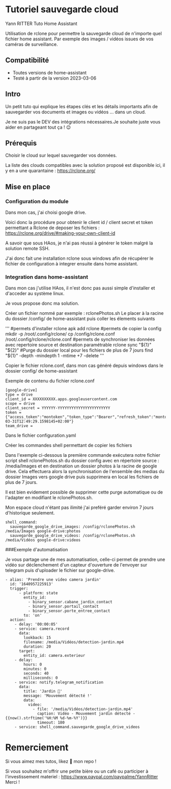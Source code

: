 # Tutoriel sauvegarde cloud
Yann RITTER Tuto Home Assistant 

Utilisation de rclone pour permettre la sauvegarde cloud de n'importe quel fichier home assistant.
Par exemple des images / vidéos issues de vos caméras de surveillance.

## Compatibilité
- Toutes versions de home-assistant
- Testé à partir de la version 2023-03-06

## Intro
Un petit tuto qui explique les étapes clés et les détails importants afin de sauvegarder vos documents et images ou vidéos  ... dans un cloud.

Je ne suis pas le DEV des intégrations nécessaires.Je souhaite juste vous aider en partageant tout ça ! 😉


## Prérequis

Choisir le cloud sur lequel sauvegarder vos données.

La liste des clouds compatibles avec la solution proposé est disponible ici, il y en a une quarantaine : https://rclone.org/


## Mise en place 

### Configuration du module 


Dans mon cas, j'ai choisi google drive.

Voici donc la procédure pour obtenir le client id / client secret et token permettant a Rclone de deposer les fichiers : https://rclone.org/drive/#making-your-own-client-id

A savoir que sous HAos, je n'ai pas réussi à générer le token malgré la solution remote SSH.

J'ai donc fait une installation rclone sous windows afin de récupérer le fichier de configuration à integrer ensuite dans home assistant.

### Integration dans home-assistant 


Dans mon cas j'utilise HAos, il n'est donc pas aussi simple d'installer et d'acceder au système linux.

Je vous propose donc ma solution.

Créer un fichier nommé par exemple : rclonePhotos.sh
Le placer à la racine du dossier /config/ de home-assistant puis coller les élements suivants

'''
#permets d'installer rclone
apk add rclone
#permets de copier la config
mkdir -p /root/.config/rclone/
cp /config/rclone.conf /root/.config/rclone/rclone.conf
#permets de synchroniser les données avec repertoire source et destination paramétrable
rclone sync "${1}" "${2}"
#Purge du dossier local pour les fichiers de plus de 7 jours
find "${1}" -depth -mindepth 1 -mtime +7 -delete
'''


Copier le fichier rclone.conf, dans mon cas généré depuis windows dans le dossier config/ de home-assistant

Exemple de contenu du fichier rclone.conf
```
[google-drive]
type = drive
client_id = XXXXXXXXXX.apps.googleusercontent.com
scope = drive
client_secret = YYYYYY-YYYYYYYYYYYYYYYYYYYYYYY
token = {"access_token":"montoken","token_type":"Bearer","refresh_token":"montoken2","expiry":"2023-03-31T12:49:29.1598145+02:00"}
team_drive = 
```

Dans le fichier configuration.yaml

Créer les commandes shell permettant de copier les fichiers

Dans l'exemple ci-dessous la première commande exécutera notre fichier script shell rclonePhotos.sh du dossier config avec en répertoire source : /media/Images et en destination un dossier photos à la racine de google drive.
Cela effectuera alors la synchronisation de l'ensemble des medias du dossier Images vers google drive puis supprimera en local les fichiers de plus de 7 jours.

Il est bien evidement possible de supprimer cette purge automatique ou de l'adapter en modifiant le rclonePhotos.sh.

Mon espace cloud n'étant pas ilimité j'ai preféré garder environ 7 jours d'historique seulement. 

```
shell_command:
  sauvegarde_google_drive_images: /config/rclonePhotos.sh /media/Images google-drive:photos
  sauvegarde_google_drive_videos: /config/rclonePhotos.sh /media/Vidéos google-drive:videos
```

###Exemple d'automatisation 

Je vous partage une de mes automatisation, celle-ci permet de prendre une vidéo sur déclenchement d'un capteur d'ouverture de l'envoyer sur telegram puis d'uploader le fichier sur google-drive.

```
- alias: 'Prendre une video camera jardin'
  id: '1640957225913' 
  trigger:
      - platform: state
        entity_id: 
          - binary_sensor.cabane_jardin_contact
          - binary_sensor.portail_contact
          - binary_sensor.porte_entree_contact
        to: 'on'
  action:
    - delay: '00:00:05'
    - service: camera.record
      data:
        lookback: 15
        filename: /media/Vidéos/detection-jardin.mp4
        duration: 20
      target:
        entity_id: camera.exterieur
    - delay:
        hours: 0
        minutes: 0
        seconds: 40
        milliseconds: 0
    - service: notify.telegram_notification
      data:
        title: 'Jardin 📸'
        message: 'Mouvement détecté !'
        data:
          video:
            - file: '/media/Vidéos/detection-jardin.mp4'
              caption: Vidéo - Mouvement jardin détecté - {{now().strftime('%H:%M %d-%m-%Y')}}
              timeout: 180
    - service: shell_command.sauvegarde_google_drive_videos  
```

# Remerciement 
Si vous aimez mes tutos, likez 🌟 mon repo !

Si vous souhaitez m'offrir une petite bière ou un café ou participer à l'investissement materiel :  https://www.paypal.com/paypalme/YannRitter  Merci !
